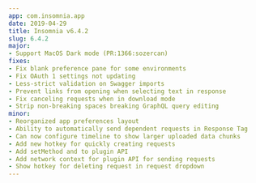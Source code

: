 ```yaml
---
app: com.insomnia.app
date: 2019-04-29
title: Insomnia v6.4.2
slug: 6.4.2
major:
- Support MacOS Dark mode (PR:1366:sozercan)
fixes:
- Fix blank preference pane for some environments
- Fix OAuth 1 settings not updating
- Less-strict validation on Swagger imports
- Prevent links from opening when selecting text in response
- Fix canceling requests when in download mode
- Strip non-breaking spaces breaking GraphQL query editing
minor:
- Reorganized app preferences layout
- Ability to automatically send dependent requests in Response Tag
- Can now configure timeline to show larger uploaded data chunks
- Add new hotkey for quickly creating requests
- Add setMethod and to plugin API
- Add network context for plugin API for sending requests
- Show hotkey for deleting request in request dropdown
---
```

